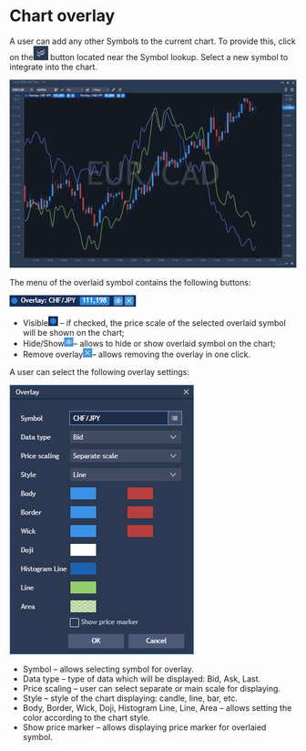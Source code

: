# Chart overlay

A user can add any other Symbols to the current chart. To provide this, click on the![](../../../.gitbook/assets/2%20%2838%29.png)
button located near the Symbol lookup. Select a new symbol to integrate into the chart.

![](../../../.gitbook/assets/1%20%2871%29.png)


The menu of the overlaid symbol contains the following buttons:

![](../../../.gitbook/assets/3%20%2863%29.png)

* Visible![](../../../.gitbook/assets/4%20%2847%29.png)
  – if checked, the price scale of the selected overlaid symbol will be shown on the chart;
* Hide/Show![](../../../.gitbook/assets/5%20%2828%29.png)– allows to hide or show overlaid symbol on the chart;
* Remove overlay![](../../../.gitbook/assets/6%20%288%29.png)– allows removing the overlay in one click.

A user can select the following overlay settings:

![](../../../.gitbook/assets/7%20%283%29.png)

* Symbol – allows selecting symbol for overlay.
* Data type – type of data which will be displayed: Bid, Ask, Last.
* Price scaling – user can select separate or main scale for displaying.
* Style – style of the chart displaying: candle, line, bar, etc.
* Body, Border, Wick, Doji, Histogram Line, Line, Area – allows setting the color according to the chart style.
* Show price marker – allows displaying price marker for overlaied symbol.



